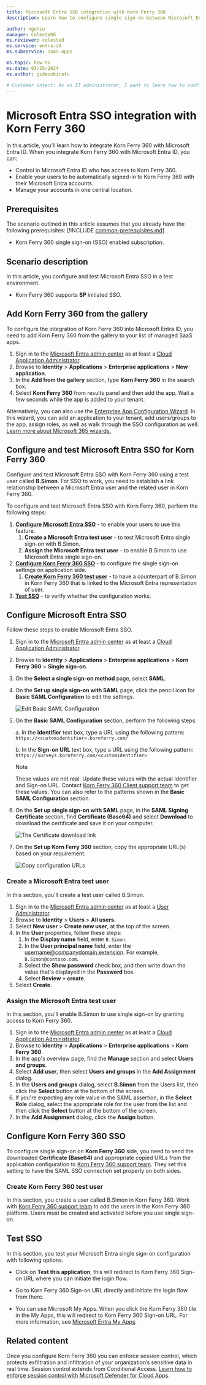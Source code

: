 ```yaml
---
title: Microsoft Entra SSO integration with Korn Ferry 360
description: Learn how to configure single sign-on between Microsoft Entra ID and Korn Ferry 360.

author: nguhiu
manager: CelesteDG
ms.reviewer: celested
ms.service: entra-id
ms.subservice: saas-apps

ms.topic: how-to
ms.date: 03/25/2024
ms.author: gideonkiratu

# Customer intent: As an IT administrator, I want to learn how to configure single sign-on between Microsoft Entra ID and Korn Ferry 360 so that I can control who has access to Korn Ferry 360, enable automatic sign-in with Microsoft Entra accounts, and manage my accounts in one central location.
---
```


# Microsoft Entra SSO integration with Korn Ferry 360

In this article,  you'll learn how to integrate Korn Ferry 360 with Microsoft Entra ID. When you integrate Korn Ferry 360 with Microsoft Entra ID, you can:

* Control in Microsoft Entra ID who has access to Korn Ferry 360.
* Enable your users to be automatically signed-in to Korn Ferry 360 with their Microsoft Entra accounts.
* Manage your accounts in one central location.

## Prerequisites
The scenario outlined in this article assumes that you already have the following prerequisites:
[!INCLUDE [common-prerequisites.md](~/identity/saas-apps/includes/common-prerequisites.md)]
* Korn Ferry 360 single sign-on (SSO) enabled subscription.

## Scenario description

In this article,  you configure and test Microsoft Entra SSO in a test environment.

* Korn Ferry 360 supports **SP** initiated SSO.

## Add Korn Ferry 360 from the gallery

To configure the integration of Korn Ferry 360 into Microsoft Entra ID, you need to add Korn Ferry 360 from the gallery to your list of managed SaaS apps.

1. Sign in to the [Microsoft Entra admin center](https://entra.microsoft.com) as at least a [Cloud Application Administrator](~/identity/role-based-access-control/permissions-reference.md#cloud-application-administrator).
1. Browse to **Identity** > **Applications** > **Enterprise applications** > **New application**.
1. In the **Add from the gallery** section, type **Korn Ferry 360** in the search box.
1. Select **Korn Ferry 360** from results panel and then add the app. Wait a few seconds while the app is added to your tenant.

 Alternatively, you can also use the [Enterprise App Configuration Wizard](https://portal.office.com/AdminPortal/home?Q=Docs#/azureadappintegration). In this wizard, you can add an application to your tenant, add users/groups to the app, assign roles, as well as walk through the SSO configuration as well. [Learn more about Microsoft 365 wizards.](/microsoft-365/admin/misc/azure-ad-setup-guides)

<a name='configure-and-test-azure-ad-sso-for-korn-ferry-360'></a>

## Configure and test Microsoft Entra SSO for Korn Ferry 360

Configure and test Microsoft Entra SSO with Korn Ferry 360 using a test user called **B.Simon**. For SSO to work, you need to establish a link relationship between a Microsoft Entra user and the related user in Korn Ferry 360.

To configure and test Microsoft Entra SSO with Korn Ferry 360, perform the following steps:

1. **[Configure Microsoft Entra SSO](#configure-azure-ad-sso)** - to enable your users to use this feature.
    1. **Create a Microsoft Entra test user** - to test Microsoft Entra single sign-on with B.Simon.
    1. **Assign the Microsoft Entra test user** - to enable B.Simon to use Microsoft Entra single sign-on.
1. **[Configure Korn Ferry 360 SSO](#configure-korn-ferry-360-sso)** - to configure the single sign-on settings on application side.
    1. **[Create Korn Ferry 360 test user](#create-korn-ferry-360-test-user)** - to have a counterpart of B.Simon in Korn Ferry 360 that is linked to the Microsoft Entra representation of user.
1. **[Test SSO](#test-sso)** - to verify whether the configuration works.

<a name='configure-azure-ad-sso'></a>

## Configure Microsoft Entra SSO

Follow these steps to enable Microsoft Entra SSO.

1. Sign in to the [Microsoft Entra admin center](https://entra.microsoft.com) as at least a [Cloud Application Administrator](~/identity/role-based-access-control/permissions-reference.md#cloud-application-administrator).
1. Browse to **Identity** > **Applications** > **Enterprise applications** > **Korn Ferry 360** > **Single sign-on**.
1. On the **Select a single sign-on method** page, select **SAML**.
1. On the **Set up single sign-on with SAML** page, click the pencil icon for **Basic SAML Configuration** to edit the settings.

   ![Edit Basic SAML Configuration](common/edit-urls.png)

1. On the **Basic SAML Configuration** section, perform the following steps:

    a. In the **Identifier** text box, type a URL using the following pattern:
    `https://<customidentifier>.kornferry.com/`

     b. In the **Sign-on URL** text box, type a URL using the following pattern:
    `https://surveys.kornferry.com/<customidentifier>`

    > [!NOTE]
    > These values are not real. Update these values with the actual Identifier and Sign-on URL. Contact [Korn Ferry 360 Client support team](mailto:george.gold@kornferry.com) to get these values. You can also refer to the patterns shown in the **Basic SAML Configuration** section.

1. On the **Set up single sign-on with SAML** page, in the **SAML Signing Certificate** section,  find **Certificate (Base64)** and select **Download** to download the certificate and save it on your computer.

    ![The Certificate download link](common/certificatebase64.png)

1. On the **Set up Korn Ferry 360** section, copy the appropriate URL(s) based on your requirement.

    ![Copy configuration URLs](common/copy-configuration-urls.png)

<a name='create-an-azure-ad-test-user'></a>

### Create a Microsoft Entra test user

In this section, you'll create a test user called B.Simon.

1. Sign in to the [Microsoft Entra admin center](https://entra.microsoft.com) as at least a [User Administrator](~/identity/role-based-access-control/permissions-reference.md#user-administrator).
1. Browse to **Identity** > **Users** > **All users**.
1. Select **New user** > **Create new user**, at the top of the screen.
1. In the **User** properties, follow these steps:
   1. In the **Display name** field, enter `B.Simon`.  
   1. In the **User principal name** field, enter the username@companydomain.extension. For example, `B.Simon@contoso.com`.
   1. Select the **Show password** check box, and then write down the value that's displayed in the **Password** box.
   1. Select **Review + create**.
1. Select **Create**.

<a name='assign-the-azure-ad-test-user'></a>

### Assign the Microsoft Entra test user

In this section, you'll enable B.Simon to use single sign-on by granting access to Korn Ferry 360.

1. Sign in to the [Microsoft Entra admin center](https://entra.microsoft.com) as at least a [Cloud Application Administrator](~/identity/role-based-access-control/permissions-reference.md#cloud-application-administrator).
1. Browse to **Identity** > **Applications** > **Enterprise applications** > **Korn Ferry 360**.
1. In the app's overview page, find the **Manage** section and select **Users and groups**.
1. Select **Add user**, then select **Users and groups** in the **Add Assignment** dialog.
1. In the **Users and groups** dialog, select **B.Simon** from the Users list, then click the **Select** button at the bottom of the screen.
1. If you're expecting any role value in the SAML assertion, in the **Select Role** dialog, select the appropriate role for the user from the list and then click the **Select** button at the bottom of the screen.
1. In the **Add Assignment** dialog, click the **Assign** button.

## Configure Korn Ferry 360 SSO

To configure single sign-on on **Korn Ferry 360** side, you need to send the downloaded **Certificate (Base64)** and appropriate copied URLs from the application configuration to [Korn Ferry 360 support team](mailto:george.gold@kornferry.com). They set this setting to have the SAML SSO connection set properly on both sides.

### Create Korn Ferry 360 test user

In this section, you create a user called B.Simon in Korn Ferry 360. Work with [Korn Ferry 360 support team](mailto:george.gold@kornferry.com) to add the users in the Korn Ferry 360 platform. Users must be created and activated before you use single sign-on.

## Test SSO 

In this section, you test your Microsoft Entra single sign-on configuration with following options. 

* Click on **Test this application**, this will redirect to Korn Ferry 360 Sign-on URL where you can initiate the login flow. 

* Go to Korn Ferry 360 Sign-on URL directly and initiate the login flow from there.

* You can use Microsoft My Apps. When you click the Korn Ferry 360 tile in the My Apps, this will redirect to Korn Ferry 360 Sign-on URL. For more information, see [Microsoft Entra My Apps](/azure/active-directory/manage-apps/end-user-experiences#azure-ad-my-apps).

## Related content

Once you configure Korn Ferry 360 you can enforce session control, which protects exfiltration and infiltration of your organization’s sensitive data in real time. Session control extends from Conditional Access. [Learn how to enforce session control with Microsoft Defender for Cloud Apps](/cloud-app-security/proxy-deployment-aad).
